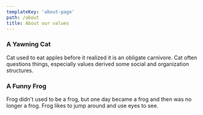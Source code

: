 ```yaml
---
templateKey: 'about-page'
path: /about
title: About our values
---
```

### A Yawning Cat
Cat used to eat apples before it realized it is an obligate carnivore. Cat often questions things, especially values derived
some social and organization structures.

### A Funny Frog
Frog didn't used to be a frog, but one day became a frog and then was no longer a frog. Frog likes to jump around
and use eyes to see.
